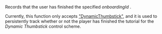Records that the user has finished the specified _onboardingId_ .

Currently, this function only accepts ["DynamicThumbstick"](https://developer.roblox.com/articles/String), and it is used to persistently track whether or not the player has finished the tutorial for the _Dynamic Thumbstick_ control scheme.